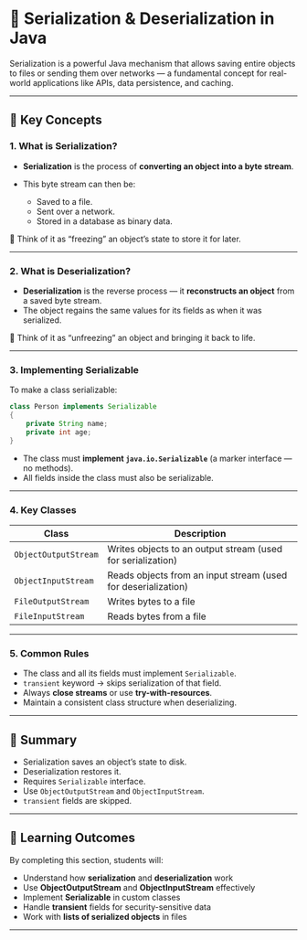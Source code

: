 # 🧠 Serialization & Deserialization in Java

Serialization is a powerful Java mechanism that allows saving entire objects to files or sending them over networks — a fundamental
concept for real-world applications like APIs, data persistence, and caching.

---

## 🔑 Key Concepts

### **1. What is Serialization?**

* **Serialization** is the process of **converting an object into a byte stream**.
* This byte stream can then be:

    * Saved to a file.
    * Sent over a network.
    * Stored in a database as binary data.

📘 Think of it as “freezing” an object’s state to store it for later.

---

### **2. What is Deserialization?**

* **Deserialization** is the reverse process — it **reconstructs an object** from a saved byte stream.
* The object regains the same values for its fields as when it was serialized.

📘 Think of it as “unfreezing” an object and bringing it back to life.

---

### **3. Implementing Serializable**

To make a class serializable:

```java
class Person implements Serializable 
{
    private String name;
    private int age;
}
```

* The class must **implement `java.io.Serializable`** (a marker interface — no methods).
* All fields inside the class must also be serializable.

---

### **4. Key Classes**

| Class                | Description                                                   |
|----------------------|---------------------------------------------------------------|
| `ObjectOutputStream` | Writes objects to an output stream (used for serialization)   |
| `ObjectInputStream`  | Reads objects from an input stream (used for deserialization) |
| `FileOutputStream`   | Writes bytes to a file                                        |
| `FileInputStream`    | Reads bytes from a file                                       |

---

### **5. Common Rules**

* The class and all its fields must implement `Serializable`.
* `transient` keyword → skips serialization of that field.
* Always **close streams** or use **try-with-resources**.
* Maintain a consistent class structure when deserializing.

---

## 🧠 Summary

- Serialization saves an object’s state to disk.
- Deserialization restores it.
- Requires `Serializable` interface.
- Use `ObjectOutputStream` and `ObjectInputStream`.
- `transient` fields are skipped.

---

## 🧩 Learning Outcomes

By completing this section, students will:

- Understand how **serialization** and **deserialization** work
- Use **ObjectOutputStream** and **ObjectInputStream** effectively
- Implement **Serializable** in custom classes
- Handle **transient** fields for security-sensitive data
- Work with **lists of serialized objects** in files

---

